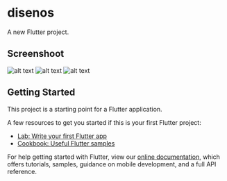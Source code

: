 # disenos

A new Flutter project.

## Screenshoot

![alt text](./assets/img/basico.JPG "Basico")
![alt text](./assets/img/scroll.JPG "Scroll")
![alt text](./assets/img/botones.JPG "Botones")

## Getting Started

This project is a starting point for a Flutter application.

A few resources to get you started if this is your first Flutter project:

- [Lab: Write your first Flutter app](https://flutter.dev/docs/get-started/codelab)
- [Cookbook: Useful Flutter samples](https://flutter.dev/docs/cookbook)

For help getting started with Flutter, view our
[online documentation](https://flutter.dev/docs), which offers tutorials,
samples, guidance on mobile development, and a full API reference.
